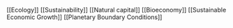 [[Ecology]]
[[Sustainability]]
[[Natural capital]]
[[Bioeconomy]]
[[Sustainable Economic Growth]]
[[Planetary Boundary Conditions]]

